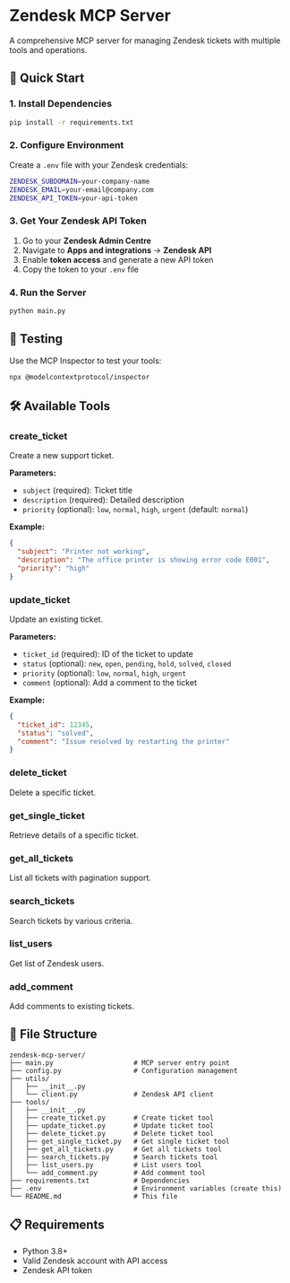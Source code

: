 # Zendesk MCP Server

A comprehensive MCP server for managing Zendesk tickets with multiple tools and operations.

## 🚀 Quick Start

### 1. Install Dependencies
```bash
pip install -r requirements.txt
```

### 2. Configure Environment
Create a `.env` file with your Zendesk credentials:
```bash
ZENDESK_SUBDOMAIN=your-company-name
ZENDESK_EMAIL=your-email@company.com
ZENDESK_API_TOKEN=your-api-token
```

### 3. Get Your Zendesk API Token
1. Go to your **Zendesk Admin Centre**
2. Navigate to **Apps and integrations** → **Zendesk API**
3. Enable **token access** and generate a new API token
4. Copy the token to your `.env` file

### 4. Run the Server
```bash
python main.py
```

## 🧪 Testing
Use the MCP Inspector to test your tools:
```bash
npx @modelcontextprotocol/inspector 
```

## 🛠️ Available Tools

### **create_ticket**
Create a new support ticket.

**Parameters:**
- `subject` (required): Ticket title
- `description` (required): Detailed description  
- `priority` (optional): `low`, `normal`, `high`, `urgent` (default: `normal`)

**Example:**
```json
{
  "subject": "Printer not working",
  "description": "The office printer is showing error code E001",
  "priority": "high"
}
```

### **update_ticket**
Update an existing ticket.

**Parameters:**
- `ticket_id` (required): ID of the ticket to update
- `status` (optional): `new`, `open`, `pending`, `hold`, `solved`, `closed`
- `priority` (optional): `low`, `normal`, `high`, `urgent`
- `comment` (optional): Add a comment to the ticket

**Example:**
```json
{
  "ticket_id": 12345,
  "status": "solved",
  "comment": "Issue resolved by restarting the printer"
}
```

### **delete_ticket**
Delete a specific ticket.

### **get_single_ticket**
Retrieve details of a specific ticket.

### **get_all_tickets**
List all tickets with pagination support.

### **search_tickets**
Search tickets by various criteria.

### **list_users**
Get list of Zendesk users.

### **add_comment**
Add comments to existing tickets.

## 📁 File Structure

```
zendesk-mcp-server/
├── main.py                    # MCP server entry point
├── config.py                  # Configuration management
├── utils/
│   ├── __init__.py
│   └── client.py              # Zendesk API client
├── tools/
│   ├── __init__.py
│   ├── create_ticket.py       # Create ticket tool
│   ├── update_ticket.py       # Update ticket tool
│   ├── delete_ticket.py       # Delete ticket tool
│   ├── get_single_ticket.py   # Get single ticket tool
│   ├── get_all_tickets.py     # Get all tickets tool
│   ├── search_tickets.py      # Search tickets tool
│   ├── list_users.py          # List users tool
│   └── add_comment.py         # Add comment tool
├── requirements.txt           # Dependencies
├── .env                       # Environment variables (create this)
└── README.md                  # This file
```

## 📋 Requirements
- Python 3.8+
- Valid Zendesk account with API access
- Zendesk API token
